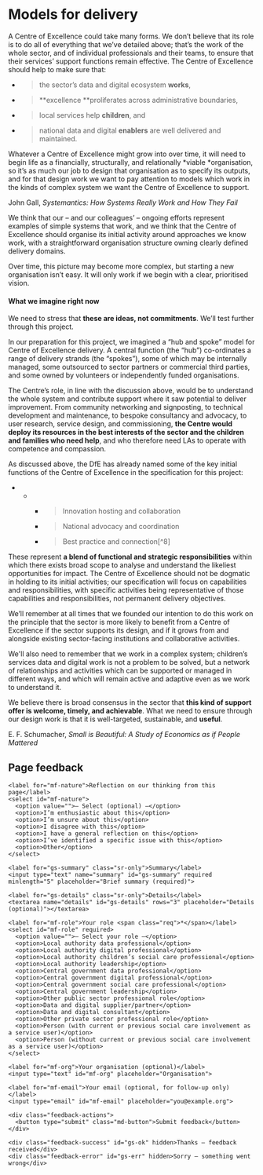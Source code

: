 # Models for delivery

A Centre of Excellence could take many forms. We don’t believe that its role is to do all of everything that we’ve detailed above; that’s the work of the whole sector, and of individual professionals and their teams, to ensure that their services’ support functions remain effective. The Centre of Excellence should help to make sure that:

- > the sector’s data and digital ecosystem **works**,

- > **excellence **proliferates across administrative boundaries,

- > local services help **children**, and

- > national data and digital **enablers** are well delivered and maintained.

Whatever a Centre of Excellence might grow into over time, it will need to begin life as a financially, structurally, and relationally *viable *organisation, so it’s as much our job to design that organisation as to specify its outputs, and for that design work we want to pay attention to models which work in the kinds of complex system we want the Centre of Excellence to support.

John Gall, *Systemantics: How Systems Really Work and How They Fail*

We think that our – and our colleagues’ – ongoing efforts represent examples of simple systems that work, and we think that the Centre of Excellence should organise its initial activity around approaches we know work, with a straightforward organisation structure owning clearly defined delivery domains.

Over time, this picture may become more complex, but starting a new organisation isn’t easy. It will only work if we begin with a clear, prioritised vision.

#### What we imagine right now

We need to stress that **these are ideas, not commitments**. We’ll test further through this project.

In our preparation for this project, we imagined a “hub and spoke” model for Centre of Excellence delivery. A central function (the “hub”) co-ordinates a range of delivery strands (the “spokes”), some of which may be internally managed, some outsourced to sector partners or commercial third parties, and some owned by volunteers or independently funded organisations.

The Centre’s role, in line with the discussion above, would be to understand the whole system and contribute support where it saw potential to deliver improvement. From community networking and signposting, to technical development and maintenance, to bespoke consultancy and advocacy, to user research, service design, and commissioning, **the Centre would deploy its resources in the best interests of the sector and the children and families who need help**, and who therefore need LAs to operate with competence and compassion.

As discussed above, the DfE has already named some of the key initial functions of the Centre of Excellence in the specification for this project:

- - - > Innovation hosting and collaboration

    - > National advocacy and coordination

    - > Best practice and connection[^8]

These represent **a blend of functional and strategic responsibilities** within which there exists broad scope to analyse and understand the likeliest opportunities for impact. The Centre of Excellence should not be dogmatic in holding to its initial activities; our specification will focus on capabilities and responsibilities, with specific activities being representative of those capabilities and responsibilities, not permanent delivery objectives.

We’ll remember at all times that we founded our intention to do this work on the principle that the sector is more likely to benefit from a Centre of Excellence if the sector supports its design, and if it grows from and alongside existing sector-facing institutions and collaborative activities.

We'll also need to remember that we work in a complex system; children’s services data and digital work is not a problem to be solved, but a network of relationships and activities which can be supported or managed in different ways, and which will remain active and adaptive even as we work to understand it.

We believe there is broad consensus in the sector that **this kind of support offer is welcome, timely, and achievable**. What we need to ensure through our design work is that it is well-targeted, sustainable, and **useful**.

E. F. Schumacher, *Small is Beautiful: A Study of Economics as if People Mattered*

<!--- feedback form only below here -->


<div class="feedback-section feedback-compact" id="sheets">
  <h2>Page feedback</h2>
  <form id="gs-form">
    <input type="hidden" name="page" id="gs-page">
    <input type="text" name="hp_field" id="hp_field" style="display:none" tabindex="-1" autocomplete="off">

    <label for="mf-nature">Reflection on our thinking from this page</label>
    <select id="mf-nature">
      <option value="">— Select (optional) —</option>
      <option>I’m enthusiastic about this</option>
      <option>I’m unsure about this</option>
      <option>I disagree with this</option>
      <option>I have a general reflection on this</option>
      <option>I’ve identified a specific issue with this</option>
      <option>Other</option>
    </select>
    
    <label for="gs-summary" class="sr-only">Summary</label>
    <input type="text" name="summary" id="gs-summary" required minlength="5" placeholder="Brief summary (required)">

    <label for="gs-details" class="sr-only">Details</label>
    <textarea name="details" id="gs-details" rows="3" placeholder="Details (optional)"></textarea>

    <label for="mf-role">Your role <span class="req">*</span></label>
    <select id="mf-role" required>
      <option value="">— Select your role —</option>
      <option>Local authority data professional</option>
      <option>Local authority digital professional</option>
      <option>Local authority children’s social care professional</option>
      <option>Local authority leadership</option>
      <option>Central government data professional</option>
      <option>Central government digital professional</option>
      <option>Central government social care professional</option>
      <option>Central government leadership</option>
      <option>Other public sector professional role</option>
      <option>Data and digital supplier/partner</option>
      <option>Data and digital consultant</option>
      <option>Other private sector professional role</option>
      <option>Person (with current or previous social care involvement as a service user)</option>
      <option>Person (without current or previous social care involvement as a service user)</option>
    </select>

    <label for="mf-org">Your organisation (optional)</label>
    <input type="text" id="mf-org" placeholder="Organisation">

    <label for="mf-email">Your email (optional, for follow-up only)</label>
    <input type="email" id="mf-email" placeholder="you@example.org">

    <div class="feedback-actions">
      <button type="submit" class="md-button">Submit feedback</button>
    </div>

    <div class="feedback-success" id="gs-ok" hidden>Thanks — feedback received</div>
    <div class="feedback-error" id="gs-err" hidden>Sorry — something went wrong</div>
  </form>
</div>

